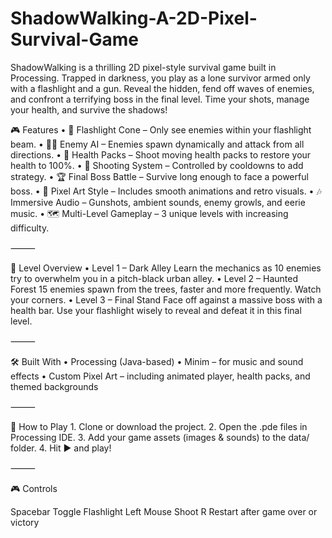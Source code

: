 # ShadowWalking-A-2D-Pixel-Survival-Game
ShadowWalking is a thrilling 2D pixel-style survival game built in Processing. Trapped in darkness, you play as a lone survivor armed only with a flashlight and a gun. Reveal the hidden, fend off waves of enemies, and confront a terrifying boss in the final level. Time your shots, manage your health, and survive the shadows!

🎮 Features
	•	🔦 Flashlight Cone – Only see enemies within your flashlight beam.
	•	🧟‍♂️ Enemy AI – Enemies spawn dynamically and attack from all directions.
	•	💊 Health Packs – Shoot moving health packs to restore your health to 100%.
	•	🔫 Shooting System – Controlled by cooldowns to add strategy.
	•	🏆 Final Boss Battle – Survive long enough to face a powerful boss.
	•	🎨 Pixel Art Style – Includes smooth animations and retro visuals.
	•	🎶 Immersive Audio – Gunshots, ambient sounds, enemy growls, and eerie music.
	•	🗺️ Multi-Level Gameplay – 3 unique levels with increasing difficulty.

⸻

🧩 Level Overview
	•	Level 1 – Dark Alley
Learn the mechanics as 10 enemies try to overwhelm you in a pitch-black urban alley.
	•	Level 2 – Haunted Forest
15 enemies spawn from the trees, faster and more frequently. Watch your corners.
	•	Level 3 – Final Stand
Face off against a massive boss with a health bar. Use your flashlight wisely to reveal and defeat it in this final level.

⸻

🛠️ Built With
	•	Processing (Java-based)
	•	Minim – for music and sound effects
	•	Custom Pixel Art – including animated player, health packs, and themed backgrounds

⸻

🚀 How to Play
	1.	Clone or download the project.
	2.	Open the .pde files in Processing IDE.
	3.	Add your game assets (images & sounds) to the data/ folder.
	4.	Hit ▶️ and play!

⸻

🎮 Controls

Spacebar  Toggle Flashlight
Left Mouse  Shoot
R  Restart after game over or victory

